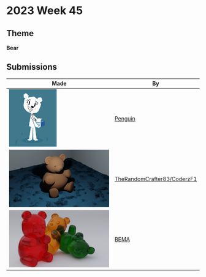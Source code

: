 # 2023 Week 45


## Theme

**Bear**


## Submissions

| Made | By |
|------|----|
| <img src="./Penguin/teri1.png" height="150" /> | [Penguin](./Penguin/) |
| <img src="./TheRandomCrafter83/teddybear.png" height="150" /> | [TheRandomCrafter83/CoderzF1](./TheRandomCrafter83/) |
| <img src="./BEMA/Bear-Final.png" height="150" /> | [BEMA](./BEMA/) |
